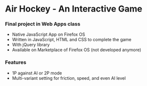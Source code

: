 # Air Hockey - An Interactive Game
### Final project in Web Apps class
* Native JavaScript App on Firefox OS
* Written in JavaScript, HTML and CSS to complete the game
* With jQuery library
* Available on Marketplace of Firefox OS (not developed anymore)

### Features
* 1P against AI or 2P mode
* Multi-variant setting for friction, speed, and even AI level
